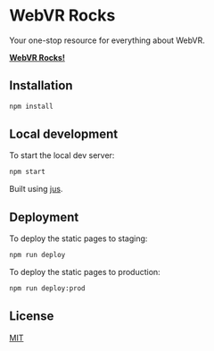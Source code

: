 <!--
title: WebVR Rocks
-->

# WebVR Rocks

Your one-stop resource for everything about WebVR.

**[WebVR Rocks!](https://WebVR.rocks)**


## Installation

```sh
npm install
```


## Local development

To start the local dev server:

```sh
npm start
```

Built using [jus](http://jus.js.org/).


## Deployment

To deploy the static pages to staging:

```sh
npm run deploy
```

To deploy the static pages to production:

```sh
npm run deploy:prod
```


## License

[MIT](LICENSE.md)

